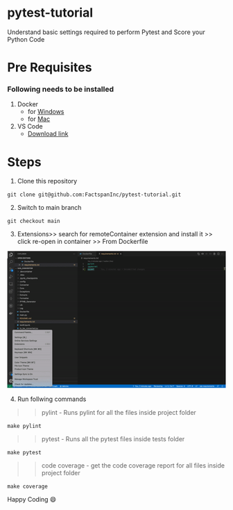 # pytest-tutorial
Understand basic settings required to perform Pytest and Score your Python Code

# Pre Requisites
### Following needs to be installed
1. Docker
    * for [Windows](https://docs.docker.com/desktop/windows/install/)
    * for [Mac](https://docs.docker.com/desktop/mac/install/)
2. VS Code
    * [Download link](https://code.visualstudio.com/download)

# Steps
1. Clone this repository 
```
git clone git@github.com:FactspanInc/pytest-tutorial.git
```

2. Switch to main branch
```
git checkout main
```

3. Extensions>> search for remoteContainer extension and install it >> click re-open in container >> From Dockerfile

![reopen in container](remoteContainer.gif)

4. Run follwing commands

>> pylint - Runs pylint for all the files inside project folder
```
make pylint
```

>> pytest - Runs all the pytest files inside tests folder
```
make pytest
```
>> code coverage - get the code coverage report for all files inside project folder
```
make coverage
```


Happy Coding :smile:
